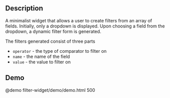 <!--
@module {can.Component} filter-widget <filter-widget />
@parent can-admin.components
@group filter-widget.types Types
-->

## Description

A minimalist widget that allows a user to create filters from an array of
fields. Initially, only a dropdown is displayed. Upon choosing a field from the
dropdown, a dynamic filter form is generated.

The filters generated consist of three parts
 - `operator` - the type of comparator to filter on
 - `name` - the name of the field
 - `value` - the value to filter on

## Demo

@demo filter-widget/demo/demo.html 500
